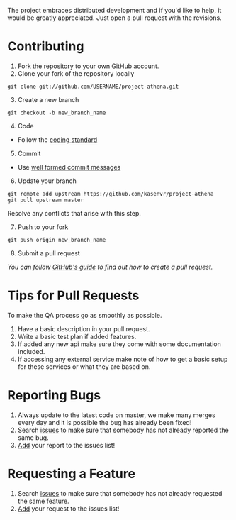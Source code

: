 
The project embraces distributed development and if you'd like to help, it would be greatly appreciated. Just open a pull request with the revisions.

Contributing
===
1. Fork the repository to your own GitHub account.
2. Clone your fork of the repository locally

  ```
  git clone git://github.com/USERNAME/project-athena.git
  ```
3. Create a new branch
  
  ```
  git checkout -b new_branch_name 
  ```
4. Code
  * Follow the [coding standard](CODING_STANDARD.md)
5. Commit
  * Use [well formed commit messages](http://tbaggery.com/2008/04/19/a-note-about-git-commit-messages.html)
6. Update your branch
  
  ```
  git remote add upstream https://github.com/kasenvr/project-athena
  git pull upstream master
  ```
  
  Resolve any conflicts that arise with this step.
  
7. Push to your fork
  
  ```
  git push origin new_branch_name
  ```
8. Submit a pull request

  *You can follow [GitHub's guide](https://help.github.com/articles/creating-a-pull-request) to find out how to create a pull request.*
  
Tips for Pull Requests 
===
To make the QA process go as smoothly as possible.

1. Have a basic description in your pull request. 
2. Write a basic test plan if added features.
3. If added any new api make sure they come with some documentation included.
4. If accessing any external service make note of how to get a basic setup for these services or what they are based on.

Reporting Bugs
===
1. Always update to the latest code on master, we make many merges every day and it is possible the bug has already been fixed!
2. Search [issues](https://github.com/kasenvr/project-athena/issues) to make sure that somebody has not already reported the same bug. 
3. [Add](https://github.com/kasenvr/project-athena/issues/new) your report to the issues list!

Requesting a Feature
===
1. Search [issues](https://github.com/kasenvr/project-athena/issues) to make sure that somebody has not already requested the same feature. 
2. [Add](https://github.com/kasenvr/project-athena/issues/new) your request to the issues list!